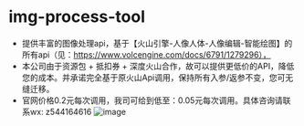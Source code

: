 # img-process-tool
- 提供丰富的图像处理api，基于【火山引擎-人像人体-人像编辑-智能绘图】的所有api（见：https://www.volcengine.com/docs/6791/1279296），
- 本公司由于资源包 + 抵扣券 + 深度火山合作，故可以提供更低价的API，降低您的成本。并承诺完全基于原火山Api调用，保持所有入参/返参不变，您可无缝迁移。  
- 官网价格0.2元每次调用，我司可给到低至：0.05元每次调用。具体咨询请联系wx: z544164616 
![image](https://github.com/user-attachments/assets/9e79de30-cc59-4b99-bcdc-ca3471eb0398)
